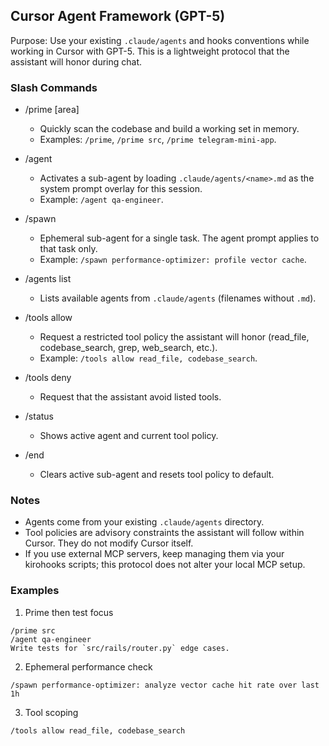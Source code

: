 ## Cursor Agent Framework (GPT-5)

Purpose: Use your existing `.claude/agents` and hooks conventions while working in Cursor with GPT-5. This is a lightweight protocol that the assistant will honor during chat.

### Slash Commands

- /prime [area]
  - Quickly scan the codebase and build a working set in memory.
  - Examples: `/prime`, `/prime src`, `/prime telegram-mini-app`.

- /agent <name>
  - Activates a sub-agent by loading `.claude/agents/<name>.md` as the system prompt overlay for this session.
  - Example: `/agent qa-engineer`.

- /spawn <name>
  - Ephemeral sub-agent for a single task. The agent prompt applies to that task only.
  - Example: `/spawn performance-optimizer: profile vector cache`.

- /agents list
  - Lists available agents from `.claude/agents` (filenames without `.md`).

- /tools allow <comma-separated>
  - Request a restricted tool policy the assistant will honor (read_file, codebase_search, grep, web_search, etc.).
  - Example: `/tools allow read_file, codebase_search`.

- /tools deny <comma-separated>
  - Request that the assistant avoid listed tools.

- /status
  - Shows active agent and current tool policy.

- /end
  - Clears active sub-agent and resets tool policy to default.

### Notes

- Agents come from your existing `.claude/agents` directory.
- Tool policies are advisory constraints the assistant will follow within Cursor. They do not modify Cursor itself.
- If you use external MCP servers, keep managing them via your kirohooks scripts; this protocol does not alter your local MCP setup.

### Examples

1) Prime then test focus
```
/prime src
/agent qa-engineer
Write tests for `src/rails/router.py` edge cases.
```

2) Ephemeral performance check
```
/spawn performance-optimizer: analyze vector cache hit rate over last 1h
```

3) Tool scoping
```
/tools allow read_file, codebase_search
```


